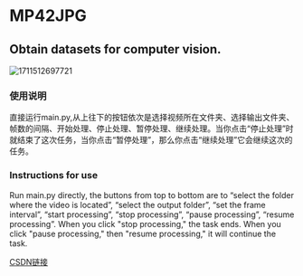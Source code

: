 # MP42JPG
## Obtain datasets for computer vision.
![1711512697721](https://github.com/muxuanliu/MP42JPG/assets/112705425/3e0d858f-cdc2-4cf9-bb3e-1588cad3d928)
### 使用说明
直接运行main.py,从上往下的按钮依次是选择视频所在文件夹、选择输出文件夹、帧数的间隔、开始处理、停止处理、暂停处理、继续处理。当你点击“停止处理”时就结束了这次任务，当你点击“暂停处理”，那么你点击“继续处理”它会继续这次的任务。
### Instructions for use
Run main.py directly, the buttons from top to bottom are to 
“select the folder where the video is located”, 
“select the output folder”,
“set the frame interval”, 
“start processing”, 
“stop processing”,
“pause processing”, 
“resume processing”. 
When you click "stop processing," the task ends.
When you click "pause processing," then "resume processing," it will continue the task.

[CSDN链接](https://blog.csdn.net/weixin_52010459/article/details/136947807?spm=1001.2014.3001.5501)
